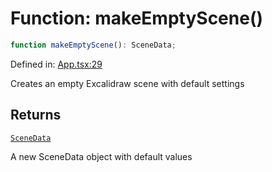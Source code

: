 # Function: makeEmptyScene()

```ts
function makeEmptyScene(): SceneData;
```

Defined in: [App.tsx:29](https://github.com/Capstone-Projects-2025-Fall/project-001-sketch2screen/blob/8c59e38046a6d7468c87cefbc528234a59134c77/frontend/src/App/App.tsx#L29)

Creates an empty Excalidraw scene with default settings

## Returns

[`SceneData`](../../Drawing/type-aliases/SceneData.md)

A new SceneData object with default values
